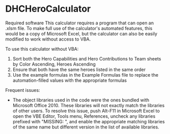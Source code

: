 # DHCHeroCalculator

Required software
This calculator requires a program that can open an .xlsm file. To make full use of the calculator's automated features,
this would be a copy of Microsoft Excel, but the calculator can also be easily modified to work without access to VBA.

To use this calculator without VBA:
1. Sort both the Hero Capabilities and Hero Contributions to Team sheets by Color Ascending, Heroes Ascending
2. Ensure that both have the same heroes listed in the same order
3. Use the example formulas in the Example Formulas file to replace the automation-filled values with the appropriate formulas

Frequent issues:
* The object libraries used in the code were the ones bundled with Microsoft Office 2010. These libraries will not exactly
match the libraries of other users. To resolve this issue, push Alt-F11 in Microsoft Excel to open the VBE Editor, Tools menu,
References, uncheck any libraries prefixed with "MISSING: ", and enable the appropriate matching libraries of the same name
but different version in the list of available libraries.
